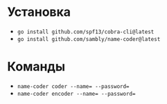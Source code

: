 # Установка 
- `go install github.com/spf13/cobra-cli@latest`
- `go install github.com/sambly/name-coder@latest`

# Команды 
- `name-coder coder --name= --password= `
- `name-coder encoder --name= --password= `
